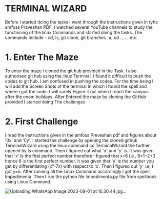 # TERMINAL WIZARD

Before I started doing the tasks i went through the instructions given in tyhe amfoss Praveshan PDF,
I watched several YouTube channels to study the functioning of the linux Commands
and started doing the tasks.
The commands Include - cd, ls, git clone, git branches -a, cd .., ....etc.

# 1. Enter The Maze
To enter the maze I cloned the git hub provided in the Task. I also authorised git hub 
using the linux Terminal. I found it difficult to push the codes to git hub. I am confused in pushing the codes.
For the time being I will add the Screen Shots of the terminal In which i found the spell 
and where i got the code.
I will surely Figure it out when I reach the campus after the onam holidays.
After Entered the maze by cloning the GitHub provided I started doing The challenges

# 2. First Challenge
I read the instructions given in the amfoss Preveshan pdf and figures about '0x' and '0y'.
I started the challenge by opening the cloned github TerminalWizard using the linux command
cd TerminalWizard the further opened by ls command.
Then i figured out what 'x' and 'y' is.
It was given that 'x' is the first perfect number therefore i figured that x=6 i.e , 6=1+2+3
hence 6 is the first perfect number.
It was given that 'y' is the number you get by differentiating (x²-7x) with respect to 'x'.
Then I figured out 'y' i.e, I got y=5.
After running all the Linux Command accordingly I got the spell Impedimenta.
Then I run the python file Impedimenta.py file from spellbook using Linux Command.

![Uploading WhatsApp Image 2023-09-01 at 10.30.44.jpg…]()

